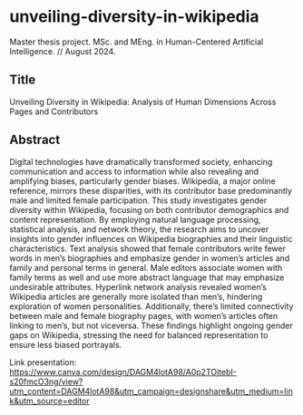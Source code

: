 # unveiling-diversity-in-wikipedia
Master thesis project. MSc. and MEng. in Human-Centered Artificial Intelligence. //
August 2024.

## Title
Unveiling Diversity in Wikipedia: Analysis of Human Dimensions Across Pages and Contributors

## Abstract
Digital technologies have dramatically transformed society, enhancing communication and access to information while also revealing and amplifying biases, particularly gender biases. Wikipedia, a major online reference, mirrors these disparities, with its contributor base predominantly male and limited female participation. This study investigates gender diversity within Wikipedia, focusing on both contributor demographics and content representation. By employing natural language processing, statistical analysis, and network theory, the research aims to uncover insights into gender influences on Wikipedia biographies and their linguistic characteristics. Text analysis showed that female contributors write fewer words in men’s biographies and emphasize gender in women’s articles and family and personal terms in general. Male editors associate women with family terms as well and use more abstract language that may emphasize undesirable attributes. Hyperlink network analysis revealed women’s Wikipedia articles are generally more isolated than men’s, hindering exploration of women personalities. Additionally, there’s limited connectivity between male and female biography pages, with women’s articles often linking to men’s, but not viceversa. These findings highlight ongoing gender gaps on Wikipedia, stressing the need for balanced representation to ensure less biased portrayals.

Link presentation: https://www.canva.com/design/DAGM4lotA98/A0p2TOjtebI-s20fmcO3ng/view?utm_content=DAGM4lotA98&utm_campaign=designshare&utm_medium=link&utm_source=editor
